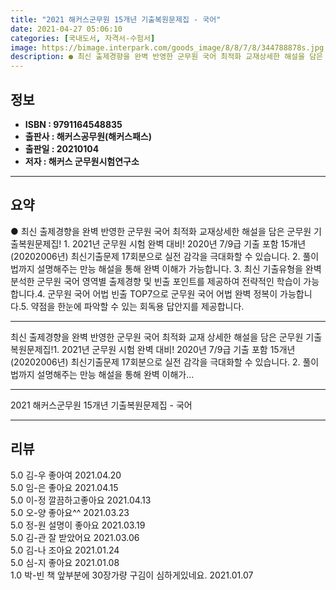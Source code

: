 ```yaml
---
title: "2021 해커스군무원 15개년 기출복원문제집 - 국어"
date: 2021-04-27 05:06:10
categories: [국내도서, 자격서-수험서]
image: https://bimage.interpark.com/goods_image/8/8/7/8/344788878s.jpg
description: ● 최신 출제경향을 완벽 반영한 군무원 국어 최적화 교재상세한 해설을 담은 군무원 기출복원문제집! 1. 2021년 군무원 시험 완벽 대비! 2020년 7/9급 기출 포함 15개년(20202006년) 최신기출문제 17회분으로 실전 감각을 극대화할 수 있습니다. 2. 풀이법까지 설명해주
---
```


## **정보**

- **ISBN : 9791164548835**
- **출판사 : 해커스공무원(해커스패스)**
- **출판일 : 20210104**
- **저자 : 해커스 군무원시험연구소**

------



## **요약**

●  최신 출제경향을 완벽 반영한 군무원 국어 최적화 교재상세한 해설을 담은 군무원 기출복원문제집!  1. 2021년 군무원 시험 완벽 대비! 2020년 7/9급 기출 포함 15개년(20202006년) 최신기출문제 17회분으로 실전 감각을 극대화할 수 있습니다. 2. 풀이법까지 설명해주는 만능 해설을 통해 완벽 이해가 가능합니다. 3. 최신 기출유형을 완벽 분석한 군무원 국어 영역별 출제경향 및 빈출 포인트를 제공하여 전략적인 학습이 가능합니다.4. 군무원 국어 어법 빈출 TOP7으로 군무원 국어 어법 완벽 정복이 가능합니다.5. 약점을 한눈에 파악할 수 있는 회독용 답안지를 제공합니다.

------

최신 출제경향을 완벽 반영한 군무원 국어 최적화 교재
상세한 해설을 담은 군무원 기출복원문제집!1. 2021년 군무원 시험 완벽 대비! 2020년 7/9급 기출 포함 15개년(20202006년) 최신기출문제 17회분으로 실전 감각을 극대화할 수 있습니다. 
2. 풀이법까지 설명해주는 만능 해설을 통해 완벽 이해가... 

------


2021 해커스군무원 15개년 기출복원문제집 - 국어 

------


## **리뷰** 

5.0 김-우 좋아여 2021.04.20 <br/>5.0 임-은 좋아요 2021.04.15 <br/>5.0 이-정 깔끔하고좋아요 2021.04.13 <br/>5.0 오-양 좋아요^^ 2021.03.23 <br/>5.0 정-원 설명이 좋아요 2021.03.19 <br/>5.0 김-관 잘 받았어요 2021.03.06 <br/>5.0 김-나 조아요 2021.01.24 <br/>5.0 심-지 좋아요 2021.01.08 <br/>1.0 박-빈 책 앞부분에 30장가량 구김이 심하게있네요. 2021.01.07 <br/>